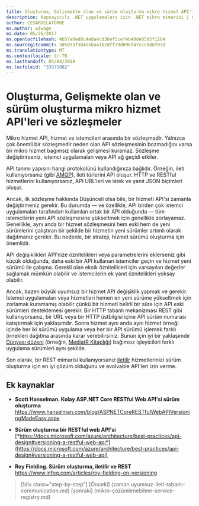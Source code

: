 ```yaml
---
title: Oluşturma, Gelişmekte olan ve sürüm oluşturma mikro hizmet API'leri ve sözleşmeler
description: Kapsayıcılı .NET uygulamaları için .NET mikro mimarisi | Oluşturma, Gelişmekte olan ve sürüm oluşturma mikro hizmet API'leri ve sözleşmeler
author: CESARDELATORRE
ms.author: wiwagn
ms.date: 05/26/2017
ms.openlocfilehash: 4b57a0ed8c4e8a4cd36ef5cef4b40de0595f1284
ms.sourcegitcommit: 3d5d33f384eeba41b2dff79d096f47ccc8d8f03d
ms.translationtype: MT
ms.contentlocale: tr-TR
ms.lasthandoff: 05/04/2018
ms.locfileid: "33575882"
---
```

# <a name="creating-evolving-and-versioning-microservice-apis-and-contracts"></a>Oluşturma, Gelişmekte olan ve sürüm oluşturma mikro hizmet API'leri ve sözleşmeler

Mikro hizmet API, hizmet ve istemcileri arasında bir sözleşmedir. Yalnızca çok önemli bir sözleşmedir neden olan API sözleşmesinin bozmadığını varsa bir mikro hizmet bağımsız olarak gelişmesi kuramaz. Sözleşme değiştirirseniz, istemci uygulamaları veya API ağ geçidi etkiler.

API tanımı yapısını hangi protokolünü kullandığınıza bağlıdır. Örneğin, ileti kullanıyorsanız (gibi [AMQP](https://www.amqp.org/)), ileti türlerini API oluşur. HTTP ve RESTful hizmetlerini kullanıyorsanız, API URL'leri ve istek ve yanıt JSON biçimleri oluşur.

Ancak, ilk sözleşme hakkında Düşünceli olsa bile, bir hizmeti API'si zamanla değiştirmeniz gerekir. Bu durumda — ve özellikle, API birden çok istemci uygulamaları tarafından kullanılan ortak bir API olduğunda — tüm istemcilerin yeni API sözleşmesine yükseltmek için genellikle zorlayamaz. Genellikle, aynı anda bir hizmet sözleşmesini hem eski hem de yeni sürümlerini çalıştıran bir şekilde bir hizmetin yeni sürümler artımlı olarak dağıtmanız gerekir. Bu nedenle, bir strateji, hizmet sürümü oluşturma için önemlidir.

API değişiklikleri API'nize öznitelikleri veya parametrelerini eklerseniz gibi küçük olduğunda, daha eski bir API kullanan istemciler geçin ve hizmet yeni sürümü ile çalışma. Gerekli olan eksik öznitelikleri için varsayılan değerler sağlamak mümkün olabilir ve istemcilerin ek yanıt öznitelikleri yoksay olabilir.

Ancak, bazen büyük uyumsuz bir hizmet API değişiklik yapmak ve gerekir. İstemci uygulamaları veya hizmetleri hemen en yeni sürüme yükseltmek için zorlamak kuramamış olabilir çünkü bir hizmeti belirli bir süre için API eski sürümleri desteklemesi gerekir. Bir HTTP tabanlı mekanizması REST gibi kullanıyorsanız, bir URL veya bir HTTP üstbilgisi içine API sürüm numarası katıştırmak için yaklaşımdır. Sonra hizmet aynı anda aynı hizmet örneği içinde her iki sürümü uygulama veya her bir API sürümü işlemek farklı örnekleri dağıtma arasında karar verebilirsiniz. Bunun için iyi bir yaklaşımdır [Dünyası düzeni](https://en.wikipedia.org/wiki/Mediator_pattern) (örneğin, [MediatR Kitaplığı](https://github.com/jbogard/MediatR)) bağımsız işleyicileri farklı uygulama sürümleri aynı şekilde.

Son olarak, bir REST mimarisi kullanıyorsanız [iletilir](https://www.infoq.com/articles/mark-baker-hypermedia) hizmetlerinizi sürüm oluşturma için en iyi çözüm olduğunu ve evolvable API'leri izin verme.

## <a name="additional-resources"></a>Ek kaynaklar

-   **Scott Hanselman. Kolay ASP.NET Core RESTful Web API'si sürüm oluşturma**
    <https://www.hanselman.com/blog/ASPNETCoreRESTfulWebAPIVersioningMadeEasy.aspx>

-   **Sürüm oluşturma bir RESTful web API'si**
    [*https://docs.microsoft.com/azure/architecture/best-practices/api-design#versioning-a-restful-web-api*](https://docs.microsoft.com/azure/architecture/best-practices/api-design#versioning-a-restful-web-api)

-   **Roy Fielding. Sürüm oluşturma, iletilir ve REST**
    <https://www.infoq.com/articles/roy-fielding-on-versioning>


>[!div class="step-by-step"]
[Önceki] (zaman uyumsuz-ileti-tabanlı-communication.md) [sonraki] (mikro-çözümlenebilme-service-registry.md)
